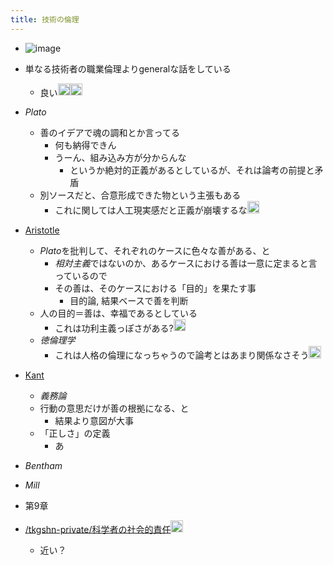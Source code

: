 ```yaml
---
title: 技術の倫理
---
```


* ![image](https://images-na.ssl-images-amazon.com/images/I/913xZ2VtoVL.jpg)

* 単なる技術者の職業倫理よりgeneralな話をしている
  
  * 良い<img src='https://scrapbox.io/api/pages/blu3mo-public/blu3mo/icon' alt='blu3mo.icon' height="19.5"/><img src='https://scrapbox.io/api/pages/blu3mo-public/blu3mo/icon' alt='blu3mo.icon' height="19.5"/>
* *Plato*
  
  * 善のイデアで魂の調和とか言ってる
    * 何も納得できん
    * うーん、組み込み方が分からんな
      * というか絶対的正義があるとしているが、それは論考の前提と矛盾
  * 別ソースだと、合意形成できた物という主張もある
    * これに関しては人工現実感だと正義が崩壊するな<img src='https://scrapbox.io/api/pages/blu3mo-public/blu3mo/icon' alt='blu3mo.icon' height="19.5"/>
* [Aristotle](Aristotle.md)
  
  * *Plato*を批判して、それぞれのケースに色々な善がある、と
    * *相対主義*ではないのか、あるケースにおける善は一意に定まると言っているので
    * その善は、そのケースにおける「目的」を果たす事
      * 目的論, 結果ベースで善を判断
  * 人の目的＝善は、幸福であるとしている
    * これは功利主義っぽさがある?<img src='https://scrapbox.io/api/pages/blu3mo-public/blu3mo/icon' alt='blu3mo.icon' height="19.5"/>
  * *徳倫理学*
    * これは人格の倫理になっちゃうので論考とはあまり関係なさそう<img src='https://scrapbox.io/api/pages/blu3mo-public/blu3mo/icon' alt='blu3mo.icon' height="19.5"/>
* [Kant](Kant.md)
  
  * *義務論*
  * 行動の意思だけが善の根拠になる、と
    * 結果より意図が大事
  * 「正しさ」の定義
    * あ
* *Bentham*

* *Mill*

* 第9章

* [/tkgshn-private/科学者の社会的責任](https://scrapbox.io/tkgshn-private/科学者の社会的責任)<img src='https://scrapbox.io/api/pages/blu3mo-public/tkgshn/icon' alt='tkgshn.icon' height="19.5"/>
  
  * 近い？
